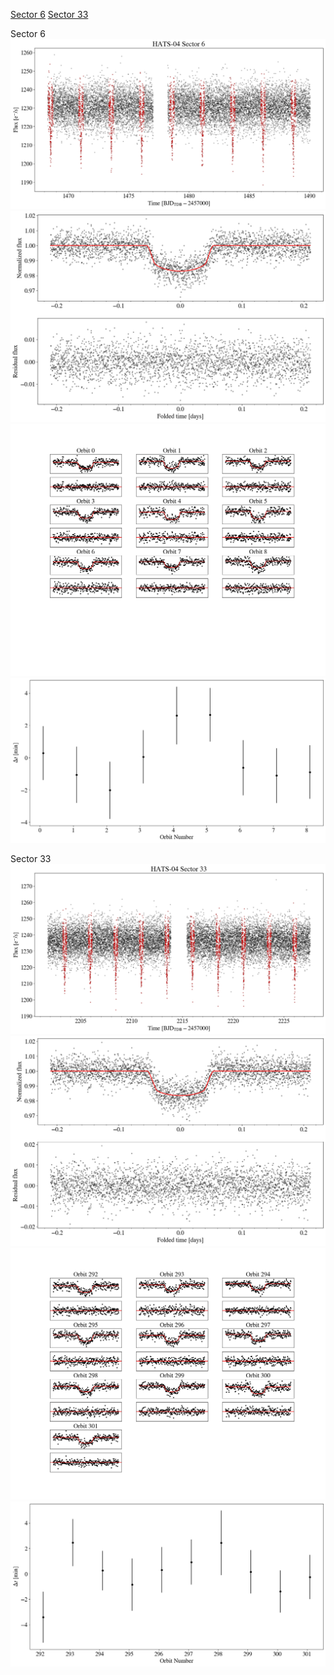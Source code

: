 [Sector 6](#sector6)
[Sector 33](#sector33)

<a name = "sector6"></a>
Sector 6
![alt text](/tt/HATS-04_Sector_6/HATS-04_Sector_6_a_TimeSeries.png)
![alt text](/tt/HATS-04_Sector_6/HATS-04_Sector_6_b_FoldedLightCurve.png)
![alt text](/tt/HATS-04_Sector_6/HATS-04_Sector_6_b_IndividualTransitsWithFit.png)
![alt text](/tt/HATS-04_Sector_6/HATS-04_Sector_6_c_TimingResiduals.png)

<a name = "sector33"></a>
Sector 33
![alt text](/tt/HATS-04_Sector_33/HATS-04_Sector_33_a_TimeSeries.png)
![alt text](/tt/HATS-04_Sector_33/HATS-04_Sector_33_b_FoldedLightCurve.png)
![alt text](/tt/HATS-04_Sector_33/HATS-04_Sector_33_b_IndividualTransitsWithFit.png)
![alt text](/tt/HATS-04_Sector_33/HATS-04_Sector_33_c_TimingResiduals.png)

